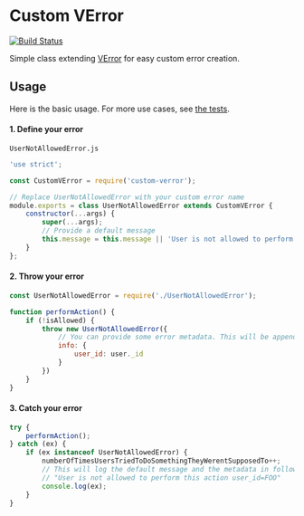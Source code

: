 # Custom VError
[![Build Status](https://travis-ci.org/particle-iot/custom-verror.svg?branch=master)](https://travis-ci.org/particle-iot/custom-verror)

Simple class extending [VError](https://www.npmjs.com/package/verror) for easy custom error creation.

## Usage

Here is the basic usage. For more use cases, see [the tests](test/CustomError.spec.js).

#### 1. Define your error

`UserNotAllowedError.js`
```js
'use strict';

const CustomVError = require('custom-verror');

// Replace UserNotAllowedError with your custom error name
module.exports = class UserNotAllowedError extends CustomVError {
	constructor(...args) {
		super(...args);
		// Provide a default message
		this.message = this.message || 'User is not allowed to perform this action';
	}
};
```

#### 2. Throw your error

```js
const UserNotAllowedError = require('./UserNotAllowedError');

function performAction() {
	if (!isAllowed) {
		throw new UserNotAllowedError({
			// You can provide some error metadata. This will be appended to the message
			info: {
				user_id: user._id
			}
		})
	}
}
```

#### 3. Catch your error

```js
try {
	performAction();
} catch (ex) {
	if (ex instanceof UserNotAllowedError) {
		numberOfTimesUsersTriedToDoSomethingTheyWerentSupposedTo++;
		// This will log the default message and the metadata in following format:
		// "User is not allowed to perform this action user_id=FOO"
		console.log(ex);
	}
}
```
